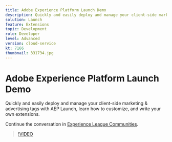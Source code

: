 ```yaml
---
title: Adobe Experience Platform Launch Demo
description: Quickly and easily deploy and manage your client-side marketing & advertising tags with AEP Launch, learn how to customize, and write your own extensions.
solution: Launch
feature: Extensions
topic: Development
role: Developer
level: Advanced
version: cloud-service
kt: 7166
thumbnail: 331734.jpg
---
```


# Adobe Experience Platform Launch Demo

Quickly and easily deploy and manage your client-side marketing & advertising tags with AEP Launch, learn how to customize, and write your own extensions.

Continue the conversation in <a href="http://adobe.ly/36Yd3v6">Experience League Communities</a>.

>[!VIDEO](https://video.tv.adobe.com/v/331734/?quality=12&learn=on&hidetitle=true)